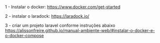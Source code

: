 1 - Instalar o docker:
https://www.docker.com/get-started

2 - instalar o laradock:
https://laradock.io/

3 - criar um projeto laravel conforme instruções abaixo
https://alissonfreire.github.io/manual-ambiente-web/#instalar-o-docker-e-o-docker-compose
